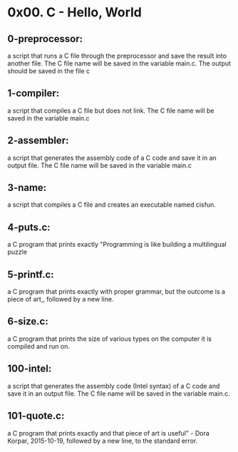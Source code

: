 # 0x00. C - Hello, World

## 0-preprocessor: 
a script that runs a C file through the preprocessor and save the result into another file. The C file name will be saved in the variable main.c. The output should be saved in the file c

## 1-compiler: 
a script that compiles a C file but does not link. The C file name will be saved in the variable main.c

## 2-assembler: 
a script that generates the assembly code of a C code and save it in an output file. The C file name will be saved in the variable main.c

## 3-name: 
a script that compiles a C file and creates an executable named cisfun.

## 4-puts.c: 
a C program that prints exactly "Programming is like building a multilingual puzzle

## 5-printf.c: 
a C program that prints exactly with proper grammar, but the outcome is a piece of art,, followed by a new line.

## 6-size.c: 
a C program that prints the size of various types on the computer it is compiled and run on.

## 100-intel: 
a script that generates the assembly code (Intel syntax) of a C code and save it in an output file. The C file name will be saved in the variable main.c.

## 101-quote.c: 
a C program that prints exactly and that piece of art is useful" - Dora Korpar, 2015-10-19, followed by a new line, to the standard error.

